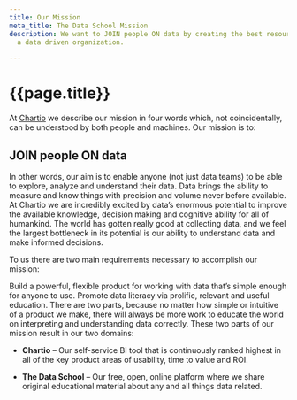 ```yaml
---
title: Our Mission
meta_title: The Data School Mission
description: We want to JOIN people ON data by creating the best resources for building
  a data driven organization.

---
```

<h1 class="title centered mb-5">{{page.title}}</h1>

At [Chartio](https://chartio.com/) we describe our mission in four words which, not coincidentally, can be understood by both people and machines. Our mission is to:

## JOIN people ON data

In other words, our aim is to enable anyone (not just data teams) to be able to explore, analyze and understand their data. Data brings the ability to measure and know things with precision and volume never before available. At Chartio we are incredibly excited by data’s enormous potential to improve the available knowledge, decision making and cognitive ability for all of humankind. The world has gotten really good at collecting data, and we feel the largest bottleneck in its potential is our ability to understand data and make informed decisions.

To us there are two main requirements necessary to accomplish our mission:

Build a powerful, flexible product for working with data that’s simple enough for anyone to use.
Promote data literacy via prolific, relevant and useful education.
There are two parts, because no matter how simple or intuitive of a product we make, there will always be more work to educate the world on interpreting and understanding data correctly. These two parts of our mission result in our two domains:

* **Chartio** – Our self-service BI tool that is continuously ranked highest in all of the key product areas of usability, time to value and ROI.

* **‍The Data School** – Our free, open, online platform where we share original educational material about any and all things data related.